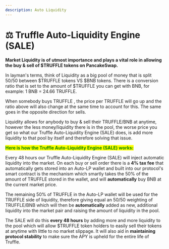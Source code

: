 ```yaml
---
description: Auto Liquidity
---
```


# ⚖ Truffle Auto-Liquidity Engine (SALE)

**Market Liquidity is of utmost importance and plays a vital role in allowing the buy & sell of $TRUFFLE tokens on PancakeSwap.**

In layman's terms, think of Liquidity as a big pool of money that is split 50/50 between $TRUFFLE tokens VS $BNB tokens. There is a conversion ratio that is set to the amount of $TRUFFLE you can get with BNB, for example: 1 BNB = 24.66 TRUFFLE.

When somebody buys TRUFFLE , the price per TRUFFLE will go up and the ratio above will also change at the same time to account for this. The same goes in the opposite direction for sells.

Liquidity allows for anybody to buy & sell their TRUFFLE/BNB at anytime, however the less money/liquidity there is in the pool, the worse price you get so what our Truffle Auto-Liquidity Engine (SALE) does, is add more liquidity to that pool by itself and therefore solving that issue.



<mark style="color:green;">**Here is how the Truffle Auto-Liquidity Engine (SALE) works:**</mark>

Every 48 hours our Truffle Auto-Liquidity Engine (SALE) will inject automatic liquidity into the market. On each buy or sell order there is a **4% tax fee** that automatically gets stored into an Auto-LP wallet and built into our protocol's smart contract is the mechanism which smartly takes the 50% of the amount of TRUFFLE stored in the wallet, and will **automatically** buy BNB at the current market price.

The remaining 50% of TRUFFLE in the Auto-LP wallet will be used for the TRUFFLE side of liquidity, therefore giving equal an 50/50 weighting of TRUFFLE/BNB which will then be **automatically** added as new, additional liquidity into the market pair and raising the amount of liquidity in the pool.

The SALE will do this **every 48 hours** by adding more and more liquidity to the pool which will allow $TRUFFLE token holders to easily sell their tokens at anytime with little to no market slippage. It will also aid in **maintaining protocol stability** to make sure the APY is upheld for the entire life of Truffle.
